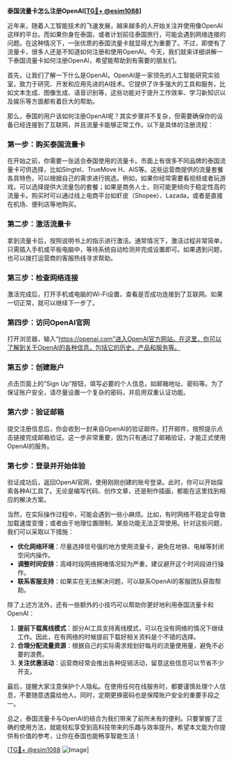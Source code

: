 **泰国流量卡怎么注册OpenAI[[TG💪+ @esim1088](https://t.me/s/esim1088)]**

近年来，随着人工智能技术的飞速发展，越来越多的人开始关注并使用像OpenAI这样的平台。而如果你身在泰国，或者计划前往泰国旅行，可能会遇到网络连接的问题。在这种情况下，一张优质的泰国流量卡就显得尤为重要了。不过，即使有了流量卡，很多人还是不知道如何注册和使用OpenAI。今天，我们就来详细讲解一下泰国流量卡如何注册OpenAI，希望能帮助到有需要的朋友们。

首先，让我们了解一下什么是OpenAI。OpenAI是一家领先的人工智能研究实验室，致力于研究、开发和应用先进的AI技术。它提供了许多强大的工具和服务，比如文本生成、图像生成、语音识别等，这些功能对于提升工作效率、学习新知识以及娱乐等方面都有着巨大的帮助。

那么，泰国的用户该如何注册OpenAI呢？其实步骤并不复杂，但需要确保你的设备已经连接到了互联网，并且流量卡能够正常工作。以下是具体的注册流程：

### **第一步：购买泰国流量卡**
在开始之前，你需要一张适合泰国使用的流量卡。市面上有很多不同品牌的泰国流量卡可供选择，比如Singtel、TrueMove H、AIS等。这些运营商提供的流量套餐各具特色，可以根据自己的需求进行挑选。例如，如果你经常需要看视频或者玩游戏，可以选择提供大流量包的套餐；如果是商务人士，则可能更倾向于稳定性高的流量卡。购买时可以通过线上电商平台如虾皮（Shopee）、Lazada，或者是直接在机场、便利店等地购买。

### **第二步：激活流量卡**
拿到流量卡后，按照说明书上的指示进行激活。通常情况下，激活过程非常简单，只需插入手机或平板电脑中，等待系统自动检测并完成设置即可。如果遇到问题，也可以拨打运营商的客服热线寻求帮助。

### **第三步：检查网络连接**
激活完成后，打开手机或电脑的Wi-Fi设置，查看是否成功连接到了互联网。如果一切正常，就可以继续下一步了。

### **第四步：访问OpenAI官网**
打开浏览器，输入“https://openai.com”进入OpenAI官方网站。在这里，你可以了解到关于OpenAI的各种信息，包括它的历史、产品和服务等。

### **第五步：创建账户**
点击页面上的“Sign Up”按钮，填写必要的个人信息，如邮箱地址、密码等。为了保证账户安全，请尽量设置一个复杂的密码，并启用双重认证功能。

### **第六步：验证邮箱**
提交注册信息后，你会收到一封来自OpenAI的验证邮件。打开邮件，按照提示点击链接完成邮箱验证。这一步非常重要，因为只有通过了邮箱验证，才能正式使用OpenAI的服务。

### **第七步：登录并开始体验**
验证成功后，返回OpenAI官网，使用刚刚创建的账号登录。此时，你可以开始探索各种AI工具了。无论是编写代码、创作文章，还是制作插画，都能在这里找到相应的解决方案。

当然，在实际操作过程中，可能会遇到一些小麻烦。比如，有时网络不稳定会导致加载速度变慢；或者由于地理位置限制，某些功能无法正常使用。针对这些问题，我们可以采取以下措施：

- **优化网络环境**：尽量选择信号强的地方使用流量卡，避免在地铁、电梯等封闭空间内操作。
- **调整时间安排**：高峰时段网络拥堵情况较为严重，建议避开这个时间段进行操作。
- **联系客服支持**：如果实在无法解决问题，可以联系OpenAI的客服团队获取帮助。

除了上述方法外，还有一些额外的小技巧可以帮助你更好地利用泰国流量卡和OpenAI：

1. **提前下载离线模式**：部分AI工具支持离线模式，可以在没有网络的情况下继续工作。因此，在有网络的时候提前下载好相关资料是个不错的选择。
2. **合理分配流量资源**：根据自己的实际需求规划好每月的流量使用量，避免不必要的浪费。
3. **关注优惠活动**：运营商经常会推出各种促销活动，留意这些信息可以节省不少开支。

最后，提醒大家注意保护个人隐私。在使用任何在线服务时，都要谨慎处理个人信息，不要随意透露给他人。同时，定期更换密码也是保障账户安全的重要手段之一。

总之，泰国流量卡与OpenAI的结合为我们带来了前所未有的便利。只要掌握了正确的使用方法，就能轻松享受到高科技带来的乐趣与效率提升。希望本文能为你提供有价值的参考，让你在泰国也能畅享智能生活！

[[TG💪+ @esim1088](https://t.me/s/esim1088) ![Image](https://i.postimg.cc/4NQfJmqS/Snipaste-2025-05-13-00-14-12.png)]